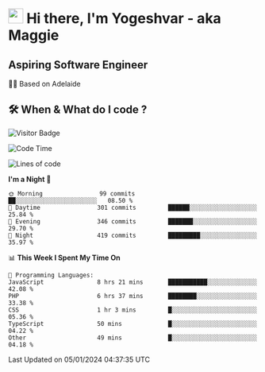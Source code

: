 <h1><img src="https://emojis.slackmojis.com/emojis/images/1531849430/4246/blob-sunglasses.gif?1531849430" width="30"/> Hi there, I'm Yogeshvar - aka Maggie</h1>

## Aspiring Software Engineer
🏂🏻  Based on Adelaide 

## 🛠 When & What do I code ?  

![Visitor Badge](https://visitor-badge.feriirawann.repl.co?username=yogeshvar&repo=yogeshvar&label=Visitors&style=plastic&color=%23457BFF&contentType=svg)

<!--START_SECTION:waka-->
![Code Time](http://img.shields.io/badge/Code%20Time-2%2C495%20hrs%2058%20mins-blue)

![Lines of code](https://img.shields.io/badge/From%20Hello%20World%20I%27ve%20Written-4.0%20million%20lines%20of%20code-blue)

**I'm a Night 🦉** 

```text
🌞 Morning                99 commits          ██░░░░░░░░░░░░░░░░░░░░░░░   08.50 % 
🌆 Daytime                301 commits         ██████░░░░░░░░░░░░░░░░░░░   25.84 % 
🌃 Evening                346 commits         ███████░░░░░░░░░░░░░░░░░░   29.70 % 
🌙 Night                  419 commits         █████████░░░░░░░░░░░░░░░░   35.97 % 
```


📊 **This Week I Spent My Time On** 

```text
💬 Programming Languages: 
JavaScript               8 hrs 21 mins       ███████████░░░░░░░░░░░░░░   42.08 % 
PHP                      6 hrs 37 mins       ████████░░░░░░░░░░░░░░░░░   33.38 % 
CSS                      1 hr 3 mins         █░░░░░░░░░░░░░░░░░░░░░░░░   05.36 % 
TypeScript               50 mins             █░░░░░░░░░░░░░░░░░░░░░░░░   04.22 % 
Other                    49 mins             █░░░░░░░░░░░░░░░░░░░░░░░░   04.18 % 
```


 Last Updated on 05/01/2024 04:37:35 UTC
<!--END_SECTION:waka-->
